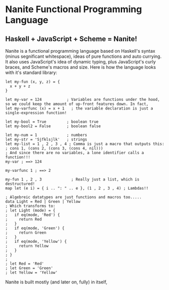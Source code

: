 # Nanite Functional Programming Language
## Haskell + JavaScript + Scheme = Nanite!
Nanite is a functional programming language based on Haskell's syntax (minus segnificant whitespace), ideas of pure functions and auto currying. It also uses JavaScript's idea of dynamic typing, plus JavaScript's curly braces, and Scheme's macros and size.
Here is how the language looks with it's standard library:

    let my-fun (x, y, z) = {
      x + y + z
    }

    let my-var = 124           ; Variables are functions under the hood, so we could keep the amount of up-front features down. In fact,
    let my-varfunc (x) = x + 1   ; the variable declaration is just a single-expression function!

    let my-bool = True         ; boolean true
    let my-bool2 = False       ; boolean false

    let my-num = 1             ; numbers
    let my-str = 'Sjfklsjlk'   ; strings
    let my-list = 1 , 2 , 3 , 4 ; Comma is just a macro that outputs this:
    ; cons 1, (cons 2, (cons 3, (cons 4, nil)))
    ; And since there are no variables, a lone identifier calls a function!!!
    my-var ; ==> 124

    my-varfunc 1 ; ==> 2

    my-fun 1 , 2 , 3             ; Really just a list, which is destructured!
    map let (e i) = { i .. ": " .. e }, (1 , 2 , 3 , 4) ; Lambdas!!

    ; Algebreic datatypes are just functions and macros too.....
    data Light = Red | Green | Yellow
    ; Which transforms to:
    ; let Light (mode) = {
    ;   if eq(mode, 'Red') {
    ;     return Red
    ;   }
    ;   if eq(mode, 'Green') {
    ;     return Green
    ;   }
    ;   if eq(mode, 'Yellow') {
    ;     return Yellow
    ;   }
    ; }
    ;
    ; let Red = 'Red'
    ; let Green = 'Green'
    ; let Yellow = 'Yellow'

Nanite is built mostly (and later on, fully) in itself, 
